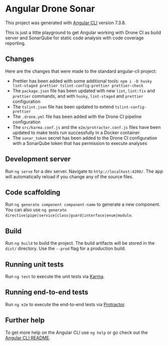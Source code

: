 # Angular Drone Sonar

This project was generated with [Angular CLI](https://github.com/angular/angular-cli) version 7.3.8.

This is just a little playground to get Angular working with Drone CI as build server and SonarQube for static code analysis with code coverage reporting.

## Changes

Here are the changes that were made to the standard angular-cli project:
- Prettier has been added with some additional tools: `npm i -D husky lint-staged prettier tslint-config-prettier prettier-check`
- The `package.json` file has been updated with new `lint`, `lint:fix` and `prettier` commands, and with `husky`, `lint-staged` and `prettier` configuration
- The `tslint.json` file has been updated to extend `tslint-config-prettier`
- The `.drone.yml` file has been added with the Drone CI pipeline configuration
- The `src/karma.conf.js` and the `e2e/protractor.conf.js` files have been updated to make tests run successfully in a Docker container
- The `sonar_token` secret has been added to the Drone CI configuration with a SonarQube token that has permission to execute analyses

## Development server

Run `ng serve` for a dev server. Navigate to `http://localhost:4200/`. The app will automatically reload if you change any of the source files.

## Code scaffolding

Run `ng generate component component-name` to generate a new component. You can also use `ng generate directive|pipe|service|class|guard|interface|enum|module`.

## Build

Run `ng build` to build the project. The build artifacts will be stored in the `dist/` directory. Use the `--prod` flag for a production build.

## Running unit tests

Run `ng test` to execute the unit tests via [Karma](https://karma-runner.github.io).

## Running end-to-end tests

Run `ng e2e` to execute the end-to-end tests via [Protractor](http://www.protractortest.org/).

## Further help

To get more help on the Angular CLI use `ng help` or go check out the [Angular CLI README](https://github.com/angular/angular-cli/blob/master/README.md).
